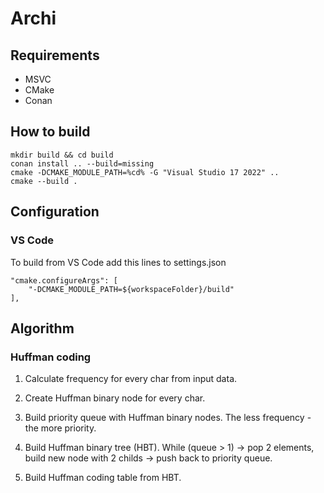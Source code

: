 # Archi

## Requirements

- MSVC
- CMake
- Conan

## How to build
    mkdir build && cd build
    conan install .. --build=missing
    cmake -DCMAKE_MODULE_PATH=%cd% -G "Visual Studio 17 2022" ..
    cmake --build .

## Configuration

### VS Code

To build from VS Code add this lines to settings.json

    "cmake.configureArgs": [
        "-DCMAKE_MODULE_PATH=${workspaceFolder}/build"
    ],

## Algorithm

### Huffman coding

1. Calculate frequency for every char from input data.

2. Create Huffman binary node for every char.

3. Build priority queue with Huffman binary nodes. The less frequency - the more priority.

4. Build Huffman binary tree (HBT). While (queue > 1) -> pop 2 elements, build new node with 2 childs -> push back to priority queue.

5. Build Huffman coding table from HBT.